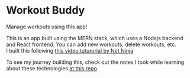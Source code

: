 # Workout Buddy
Manage workouts using this app!

This is an app built using the MERN stack, which uses a Nodejs backend and React frontend. You can add new workouts, delete workouts, etc.<br>
I built this following [this video tuturorial by Net Ninja](https://www.youtube.com/playlist?list=PL4cUxeGkcC9iJ_KkrkBZWZRHVwnzLIoUE)

To see my journey building this, check out the notes I took while learning about these technologies [at this repo](https://github.com/asterbot/Web-Dev-notes)

